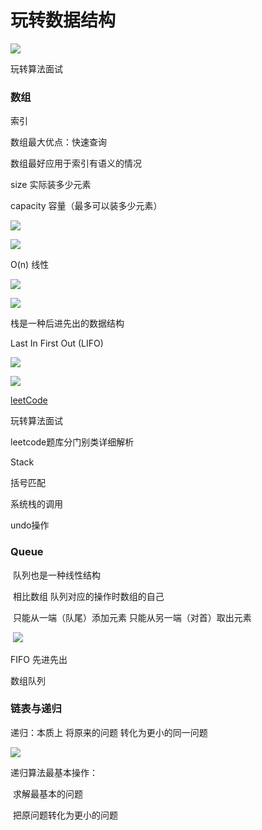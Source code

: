 # 玩转数据结构

![](img/0.jpg)

玩转算法面试

### 数组

 索引

数组最大优点：快速查询

数组最好应用于索引有语义的情况

size 实际装多少元素

capacity 容量（最多可以装多少元素）

![](img/1.jpg)



![](img/4.jpg)



O(n) 线性



![](img/5.jpg)

![](img/6.jpg)

栈是一种后进先出的数据结构

Last In First Out  (LIFO)

![](img/7.jpg)

![](img/8.jpg)

[leetCode](https://leetcode-cn.com/)

玩转算法面试 

leetcode题库分门别类详细解析



Stack

括号匹配 

系统栈的调用

undo操作

### Queue

​	队列也是一种线性结构

​	相比数组 队列对应的操作时数组的自己

​	只能从一端（队尾）添加元素 只能从另一端（对首）取出元素

​	![](img/9.jpg)

FIFO 先进先出

数组队列

### 链表与递归

递归：本质上 将原来的问题 转化为更小的同一问题



![](img/10.jpg)

递归算法最基本操作：

​	求解最基本的问题

​	把原问题转化为更小的问题